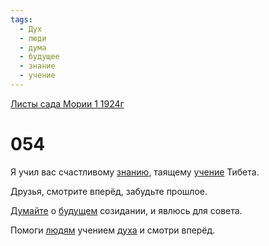 ```yaml
---
tags:
  - Дух
  - люди
  - дума
  - будущее
  - знание
  - учение
---
```


[Листы сада Мории 1 1924г](/agni/1924)

# 054
Я учил вас счастливому [знанию](/tag/#знание), таящему [учение](/tag/#учение) Тибета.   

Друзья, смотрите вперёд, забудьте прошлое.   

[Думайте](/tag/#дума) о [будущем](/tag/#будущее) созидании, и явлюсь для совета.   

Помоги [людям](/tag/#люди) учением [духа](/tag/#Дух) и смотри вперёд.   

